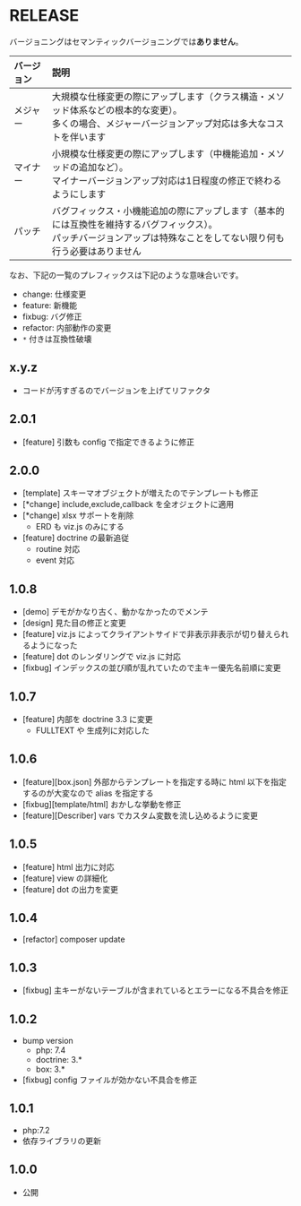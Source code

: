 # RELEASE

バージョニングはセマンティックバージョニングでは**ありません**。

| バージョン   | 説明
|:--           |:--
| メジャー     | 大規模な仕様変更の際にアップします（クラス構造・メソッド体系などの根本的な変更）。<br>多くの場合、メジャーバージョンアップ対応は多大なコストを伴います
| マイナー     | 小規模な仕様変更の際にアップします（中機能追加・メソッドの追加など）。<br>マイナーバージョンアップ対応は1日程度の修正で終わるようにします
| パッチ       | バグフィックス・小機能追加の際にアップします（基本的には互換性を維持するバグフィックス）。<br>パッチバージョンアップは特殊なことをしてない限り何も行う必要はありません

なお、下記の一覧のプレフィックスは下記のような意味合いです。

- change: 仕様変更
- feature: 新機能
- fixbug: バグ修正
- refactor: 内部動作の変更
- `*` 付きは互換性破壊

## x.y.z

- コードが汚すぎるのでバージョンを上げてリファクタ

## 2.0.1

- [feature] 引数も config で指定できるように修正

## 2.0.0

- [template] スキーマオブジェクトが増えたのでテンプレートも修正
- [*change] include,exclude,callback を全オジェクトに適用
- [*change] xlsx サポートを削除
  - ERD も viz.js のみにする
- [feature] doctrine の最新追従
  - routine 対応
  - event 対応

## 1.0.8

- [demo] デモがかなり古く、動かなかったのでメンテ
- [design] 見た目の修正と変更
- [feature] viz.js によってクライアントサイドで非表示非表示が切り替えられるようになった
- [feature] dot のレンダリングで viz.js に対応
- [fixbug] インデックスの並び順が乱れていたので主キー優先名前順に変更

## 1.0.7

- [feature] 内部を doctrine 3.3 に変更
  - FULLTEXT や 生成列に対応した

## 1.0.6

- [feature][box.json] 外部からテンプレートを指定する時に html 以下を指定するのが大変なので alias を指定する
- [fixbug][template/html] おかしな挙動を修正
- [feature][Describer] vars でカスタム変数を流し込めるように変更

## 1.0.5

- [feature] html 出力に対応
- [feature] view の詳細化
- [feature] dot の出力を変更

## 1.0.4

- [refactor] composer update

## 1.0.3

- [fixbug] 主キーがないテーブルが含まれているとエラーになる不具合を修正

## 1.0.2

- bump version
  - php: 7.4
  - doctrine: 3.*
  - box: 3.*
- [fixbug] config ファイルが効かない不具合を修正

## 1.0.1

- php:7.2
- 依存ライブラリの更新

## 1.0.0

- 公開
